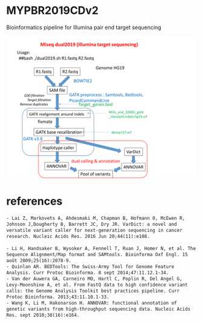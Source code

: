 # MYPBR2019CDv2
Bioinformatics pipeline for Illumina pair end target sequencing

![pipeline](https://github.com/cdesterke/Pipeline_dual2019_miseq-/blob/master/pipeline.png)

# references

    - Lai Z, Markovets A, Ahdesmaki M, Chapman B, Hofmann O, McEwen R, Johnson J,Dougherty B, Barrett JC, Dry JR. VarDict: a novel and versatile variant caller for next-generation sequencing in cancer research. Nucleic Acids Res. 2016 Jun 20;44(11):e108.
 
    - Li H, Handsaker B, Wysoker A, Fennell T, Ruan J, Homer N, et al. The Sequence Alignment/Map format and SAMtools. Bioinforma Oxf Engl. 15 août 2009;25(16):2078‑9. 
    - Quinlan AR. BEDTools: The Swiss-Army Tool for Genome Feature Analysis. Curr Protoc Bioinforma. 8 sept 2014;47:11.12.1-34. 
    - Van der Auwera GA, Carneiro MO, Hartl C, Poplin R, Del Angel G, Levy-Moonshine A, et al. From FastQ data to high confidence variant calls: the Genome Analysis Toolkit best practices pipeline. Curr Protoc Bioinforma. 2013;43:11.10.1-33. 
    - Wang K, Li M, Hakonarson H. ANNOVAR: functional annotation of genetic variants from high-throughput sequencing data. Nucleic Acids Res. sept 2010;38(16):e164. 
